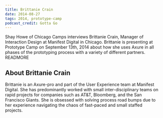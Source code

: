 ```yaml
---
title: Brittanie Crain
date: 2014-08-27
tags: 2014, prototype-camp
podcast_credit: Gotta Go
---
```


Shay Howe of Chicago Camps interviews Brittanie Crain, Manager of Interaction Design at Manifest Digital in Chicago. Brittanie is presenting at Prototype Camp on September 13th, 2014 about how she uses Axure in all phases of the prototyping process with a variety of different partners. READMORE

## About Brittanie Crain

Brittanie is an Axure-pro and part of the User Experience team at Manifest Digital. She has predominantly worked with small inter-disciplinary teams on rapid projects for companies such as AT&amp;T, Bloomberg, and the San Francisco Giants. She is obsessed with solving process road bumps due to her experience navigating the chaos of fast-paced and small staffed projects.
